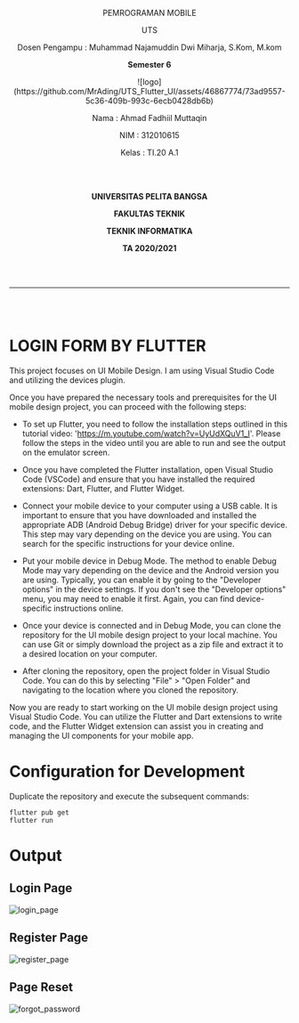 <p align="center">PEMROGRAMAN MOBILE
</p>
<p align="center">
	UTS
</p>
<p align="center">
	Dosen Pengampu : Muhammad Najamuddin Dwi Miharja, S.Kom, M.kom
</p>
<p align="center"> 
	<b>Semester 6</b>
</p>

<p align="center">
	![logo](https://github.com/MrAding/UTS_Flutter_UI/assets/46867774/73ad9557-5c36-409b-993c-6ecb0428db6b)

</p>

<p align="center">
                 Nama  : Ahmad Fadhiil Muttaqin
</p>
<p align="center">
                 NIM   : 312010615
</p>
<p align="center">
                 Kelas : TI.20 A.1
</p>

<br/>
<br/>

<p align="center">
	<b>UNIVERSITAS PELITA BANGSA</b>
</p>
<p align="center">
	<b>FAKULTAS TEKNIK</b>
</p>
<p align="center">
	<b>TEKNIK INFORMATIKA</b>
</p>
<p align="center">
	<b>TA 2020/2021</b>
</p>

<br></br>

<hr>
</hr>

<br></br>

# LOGIN FORM BY FLUTTER

This project focuses on UI Mobile Design. I am using Visual Studio Code and utilizing the devices plugin.

Once you have prepared the necessary tools and prerequisites for the UI mobile design project, you can proceed with the following steps:

- To set up Flutter, you need to follow the installation steps outlined in this tutorial video: 'https://m.youtube.com/watch?v=UyUdXQuV1_I'. Please follow the steps in the video until you are able to run and see the output on the emulator screen.

- Once you have completed the Flutter installation, open Visual Studio Code (VSCode) and ensure that you have installed the required extensions: Dart, Flutter, and Flutter Widget. 

- Connect your mobile device to your computer using a USB cable. It is important to ensure that you have downloaded and installed the appropriate ADB (Android Debug Bridge) driver for your specific device. This step may vary depending on the device you are using. You can search for the specific instructions for your device online.

- Put your mobile device in Debug Mode. The  method to enable Debug Mode may vary depending on the device and the Android version you are using. Typically, you can enable it by going to the "Developer options" in the device settings. If you don't see the "Developer options" menu, you may need to enable it first. Again, you can find device-specific instructions online.

- Once your device is connected and in Debug Mode, you can clone the repository for the UI mobile design project to your local machine. You can use Git or simply download the project as a zip file and extract it to a desired location on your computer.

- After cloning the repository, open the project folder in Visual Studio Code. You can do this by selecting "File" > "Open Folder" and navigating to the location where you cloned the repository.

Now you are ready to start working on the UI mobile design project using Visual Studio Code. You can utilize the Flutter and Dart extensions to write code, and the Flutter Widget extension can assist you in creating and managing the UI components for your mobile app.

# Configuration for Development

Duplicate the repository and execute the subsequent commands:
```
flutter pub get
flutter run
```

# Output

## Login Page

![login_page](https://github.com/MrAding/UTS_Flutter_UI/assets/46867774/bc35b898-6216-4412-9064-89cac7a0113f)


## Register Page

![register_page](https://github.com/MrAding/UTS_Flutter_UI/assets/46867774/eff99ee1-2656-4bd2-bcc5-7b2bf06dba28)


## Page Reset

![forgot_password](https://github.com/MrAding/UTS_Flutter_UI/assets/46867774/fe34575f-2a21-4c30-b4c2-ef5ed7643193)



